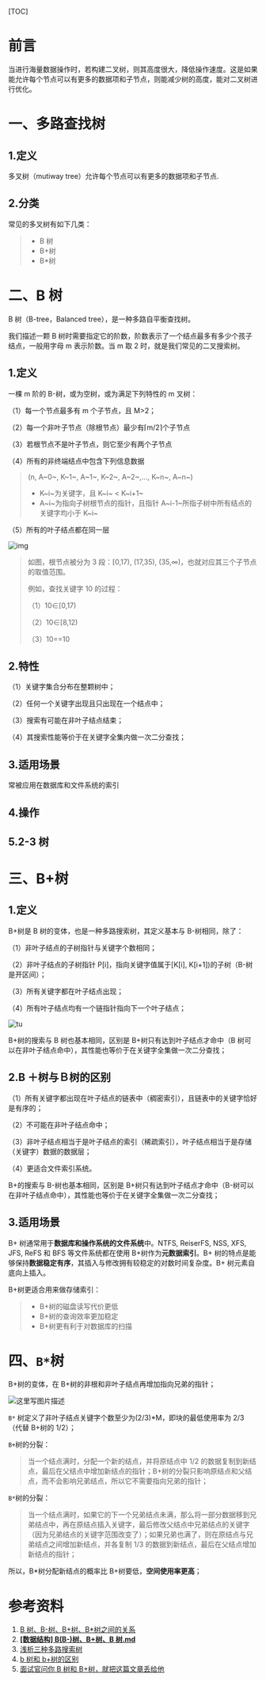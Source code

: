 [TOC]

# 前言

当进行海量数据操作时，若构建二叉树，则其高度很大，降低操作速度。这是如果能允许每个节点可以有更多的数据项和子节点，则能减少树的高度，能对二叉树进行优化。

# 一、多路查找树

## 1.定义

多叉树（mutiway tree）允许每个节点可以有更多的数据项和子节点.

## 2.分类

常见的多叉树有如下几类：

> - B 树
> - B+树
> - B\*树

# 二、B 树

B 树（B-tree，Balanced tree），是一种多路自平衡查找树。

我们描述一颗 B 树时需要指定它的阶数，阶数表示了一个结点最多有多少个孩子结点，一般用字母 m 表示阶数。当 m 取 2 时，就是我们常见的二叉搜索树。

## 1.定义

一棵 m 阶的 B-树，或为空树，或为满足下列特性的 m 叉树：

（1）每一个节点最多有 m 个子节点，且 M>2；

（2）每一个非叶子节点（除根节点）最少有⌈m/2⌉个子节点

（3）若根节点不是叶子节点，则它至少有两个子节点

（4）所有的非终端结点中包含下列信息数据

> (n, A~0~, K~1~, A~1~, K~2~, A~2~,..., K~n~, A~n~)
>
> - K~i~为关键字，且 K~i~ < K~i+1~
> - A~i~为指向子树根节点的指针，且指针 A~i-1~所指子树中所有结点的关键字均小于 K~i~

（5）所有的叶子结点都在同一层

![img](./images/4.jpg)

> 如图，根节点被分为 3 段：[0,17), (17,35), (35,∞)，也就对应其三个子节点的取值范围。
>
> 例如，查找关键字 10 的过程：
>
> （1）10∈[0,17)
>
> （2）10∈[8,12)
>
> （3）10==10

## 2.特性

（1）关键字集合分布在整颗树中；

（2）任何一个关键字出现且只出现在一个结点中；

（3）搜索有可能在非叶子结点结束；

（4）其搜索性能等价于在关键字全集内做一次二分查找；

## 3.适用场景

常被应用在数据库和文件系统的索引

## 4.操作

## 5.2-3 树

# 三、B+树

## 1.定义

B+树是 B 树的变体，也是一种多路搜索树，其定义基本与 B-树相同，除了：

（1）非叶子结点的子树指针与关键字个数相同；

（2）非叶子结点的子树指针 P[i]，指向关键字值属于[K[i], K[i+1])的子树（B-树是开区间）；

（3）所有关键字都在叶子结点出现；

（4）所有叶子结点均有一个链指针指向下一个叶子结点；

![tu](687474703a2f2f696d.png)

B+树的搜索与 B 树也基本相同，区别是 B+树只有达到叶子结点才命中（B 树可以在非叶子结点命中），其性能也等价于在关键字全集做一次二分查找；

## 2.B ＋树与Ｂ树的区别

（1）所有关键字都出现在叶子结点的链表中（稠密索引），且链表中的关键字恰好是有序的；

（2）不可能在非叶子结点命中；

（3）非叶子结点相当于是叶子结点的索引（稀疏索引），叶子结点相当于是存储（关键字）数据的数据层；

（4）更适合文件索引系统。

B+的搜索与 B-树也基本相同，区别是 B+树只有达到叶子结点才命中（B-树可以在非叶子结点命中），其性能也等价于在关键字全集做一次二分查找；

## 3.适用场景

B+ 树通常用于**数据库和操作系统的文件系统**中。NTFS, ReiserFS, NSS, XFS, JFS, ReFS 和 BFS 等文件系统都在使用 B+树作为**元数据索引**。B+ 树的特点是能够保持**数据稳定有序**，其插入与修改拥有较稳定的对数时间复杂度。B+ 树元素自底向上插入。

B+树更适合用来做存储索引：

> - B+树的磁盘读写代价更低
> - B+树的查询效率更加稳定
> - B+树更有利于对数据库的扫描

# 四、`B*`树

B+树的变体，在 B+树的非根和非叶子结点再增加指向兄弟的指针；

![这里写图片描述](./images/687474703a2f.png)

`B*` 树定义了非叶子结点关键字个数至少为(2/3)\*M，即块的最低使用率为 2/3（代替 B+树的 1/2）；

`B+`树的分裂：

> 当一个结点满时，分配一个新的结点，并将原结点中 1/2 的数据复制到新结点，最后在父结点中增加新结点的指针；B+树的分裂只影响原结点和父结点，而不会影响兄弟结点，所以它不需要指向兄弟的指针；

`B*`树的分裂：

> 当一个结点满时，如果它的下一个兄弟结点未满，那么将一部分数据移到兄弟结点中，再在原结点插入关键字，最后修改父结点中兄弟结点的关键字（因为兄弟结点的关键字范围改变了）；如果兄弟也满了，则在原结点与兄弟结点之间增加新结点，并各复制 1/3 的数据到新结点，最后在父结点增加新结点的指针；

所以，B\*树分配新结点的概率比 B+树要低，**空间使用率更高**；

# 参考资料

1. [B 树、B-树、B+树、B\*树之间的关系](https://blog.csdn.net/u013411246/article/details/81088914)
2. [**[数据结构] B(B-)树、B+树、B 树.md**](<https://github.com/Mr-YangCheng/ForAndroidInterview/blob/master/data%20structure/[%E6%95%B0%E6%8D%AE%E7%BB%93%E6%9E%84]%20B(B-)%E6%A0%91%E3%80%81B%2B%E6%A0%91%E3%80%81B%E6%A0%91.md>)
3. [浅析三种多路搜索树](https://blog.csdn.net/bit_clearoff/article/details/53197436)
4. [b 树和 b+树的区别](https://blog.csdn.net/login_sonata/article/details/75268075)
5. [面试官问你 B 树和 B+树，就把这篇文章丢给他](https://segmentfault.com/a/1190000020416577)
